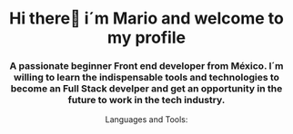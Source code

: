 <div id="header" align="center">
    <img src "https://static01.nyt.com/images/2022/04/04/multimedia/15ai-nocode/15ai-nocode-videoSixteenByNineJumbo1600.jpg"/>
    <h1 align="center">Hi there👋 i´m Mario and welcome to my profile</h1>
    <h3 align="cenyer">A passionate beginner Front end developer from México. I´m willing to learn the indispensable tools and technologies to become an Full Stack develper and        get an opportunity in the future to work in the tech industry.
    </h3>
<div/>





Languages and Tools:



<!--
**Melomario57/Melomario57** is a ✨ _special_ ✨ repository because its `README.md` (this file) appears on your GitHub profile.

Here are some ideas to get you started:

- 🔭 I’m currently working on ...
- 🌱 I’m currently learning ...
- 👯 I’m looking to collaborate on ...
- 🤔 I’m looking for help with ...
- 💬 Ask me about ...
- 📫 How to reach me: ...
- 😄 Pronouns: ...
- ⚡ Fun fact: ...
-->
